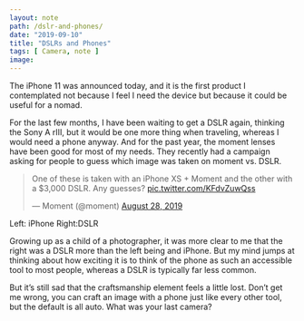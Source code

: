 ```yaml
---
layout: note
path: /dslr-and-phones/
date: "2019-09-10"
title: "DSLRs and Phones"
tags: [ Camera, note ]
image:
---
```



The iPhone 11 was announced today, and it is the first product I contemplated not because I feel I need the device but because it could be useful for a nomad.

For the last few months, I have been waiting to get a DSLR again, thinking the Sony A rIII, but it would be one more thing when traveling, whereas I would need a phone anyway. And for the past year, the moment lenses have been good for most of my needs. They recently had a campaign asking for people to guess which image was taken on moment vs. DSLR.


<blockquote class="twitter-tweet"><p lang="en" dir="ltr">One of these is taken with an iPhone XS + Moment and the other with a $3,000 DSLR. Any guesses? <a href="https://t.co/KFdvZuwQss">pic.twitter.com/KFdvZuwQss</a></p>&mdash; Moment (@moment) <a href="https://twitter.com/moment/status/1166808450938155008?ref_src=twsrc%5Etfw">August 28, 2019</a></blockquote> <script async src="https://platform.twitter.com/widgets.js" charset="utf-8"></script>
Left: iPhone Right:DSLR

Growing up as a child of a photographer, it was more clear to me that the right was a DSLR more than the left being and iPhone. But my mind jumps at thinking about how exciting it is to think of the phone as such an accessible tool to most people, whereas a DSLR is typically far less common.

But it’s still sad that the craftsmanship element feels a little lost. Don’t get me wrong, you can craft an image with a phone just like every other tool, but the default is all auto.
What was your last camera?
